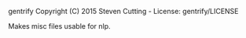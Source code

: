gentrify  Copyright (C) 2015  Steven Cutting - License: gentrify/LICENSE

Makes misc files usable for nlp.
